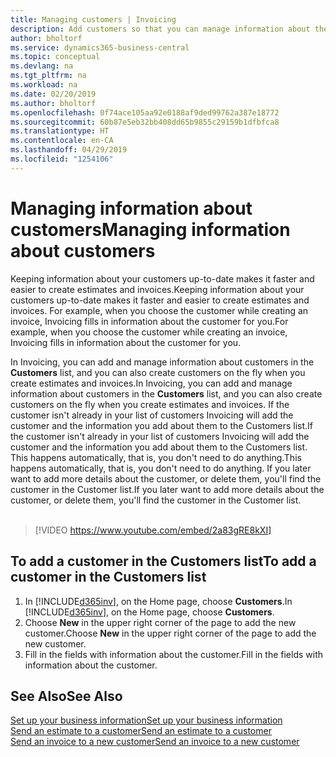 ```yaml
---
title: Managing customers | Invoicing
description: Add customers so that you can manage information about them and send estimates and invoices more quickly.
author: bholtorf
ms.service: dynamics365-business-central
ms.topic: conceptual
ms.devlang: na
ms.tgt_pltfrm: na
ms.workload: na
ms.date: 02/20/2019
ms.author: bholtorf
ms.openlocfilehash: 0f74ace105aa92e0188af9ded99762a387e18772
ms.sourcegitcommit: 60b87e5eb32bb408dd65b9855c29159b1dfbfca8
ms.translationtype: HT
ms.contentlocale: en-CA
ms.lasthandoff: 04/29/2019
ms.locfileid: "1254106"
---
```

# <a name="managing-information-about-customers"></a><span data-ttu-id="c2432-103">Managing information about customers</span><span class="sxs-lookup"><span data-stu-id="c2432-103">Managing information about customers</span></span>
<span data-ttu-id="c2432-104">Keeping information about your customers up-to-date makes it faster and easier to create estimates and invoices.</span><span class="sxs-lookup"><span data-stu-id="c2432-104">Keeping information about your customers up-to-date makes it faster and easier to create estimates and invoices.</span></span> <span data-ttu-id="c2432-105">For example, when you choose the customer while creating an invoice, Invoicing fills in information about the customer for you.</span><span class="sxs-lookup"><span data-stu-id="c2432-105">For example, when you choose the customer while creating an invoice, Invoicing fills in information about the customer for you.</span></span>  

<span data-ttu-id="c2432-106">In Invoicing, you can add and manage information about customers in the **Customers** list, and you can also create customers on the fly when you create estimates and invoices.</span><span class="sxs-lookup"><span data-stu-id="c2432-106">In Invoicing, you can add and manage information about customers in the **Customers** list, and you can also create customers on the fly when you create estimates and invoices.</span></span> <span data-ttu-id="c2432-107">If the customer isn't already in your list of customers Invoicing will add the customer and the information you add about them to the Customers list.</span><span class="sxs-lookup"><span data-stu-id="c2432-107">If the customer isn't already in your list of customers Invoicing will add the customer and the information you add about them to the Customers list.</span></span> <span data-ttu-id="c2432-108">This happens automatically, that is, you don't need to do anything.</span><span class="sxs-lookup"><span data-stu-id="c2432-108">This happens automatically, that is, you don't need to do anything.</span></span> <span data-ttu-id="c2432-109">If you later want to add more details about the customer, or delete them, you'll find the customer in the Customer list.</span><span class="sxs-lookup"><span data-stu-id="c2432-109">If you later want to add more details about the customer, or delete them, you'll find the customer in the Customer list.</span></span>    <br></br>


> [!VIDEO https://www.youtube.com/embed/2a83gRE8kXI]

## <a name="to-add-a-customer-in-the-customers-list"></a><span data-ttu-id="c2432-110">To add a customer in the Customers list</span><span class="sxs-lookup"><span data-stu-id="c2432-110">To add a customer in the Customers list</span></span>
1. <span data-ttu-id="c2432-111">In [!INCLUDE[d365inv](includes/d365inv.md)], on the Home page, choose **Customers**.</span><span class="sxs-lookup"><span data-stu-id="c2432-111">In [!INCLUDE[d365inv](includes/d365inv.md)], on the Home page, choose **Customers**.</span></span>  
2. <span data-ttu-id="c2432-112">Choose **New** in the upper right corner of the page to add the new customer.</span><span class="sxs-lookup"><span data-stu-id="c2432-112">Choose **New** in the upper right corner of the page to add the new customer.</span></span>  
3. <span data-ttu-id="c2432-113">Fill in the fields with information about the customer.</span><span class="sxs-lookup"><span data-stu-id="c2432-113">Fill in the fields with information about the customer.</span></span>  

## <a name="see-also"></a><span data-ttu-id="c2432-114">See Also</span><span class="sxs-lookup"><span data-stu-id="c2432-114">See Also</span></span>
[<span data-ttu-id="c2432-115">Set up your business information</span><span class="sxs-lookup"><span data-stu-id="c2432-115">Set up your business information</span></span>](set-up-business-profile.md)  
[<span data-ttu-id="c2432-116">Send an estimate to a customer</span><span class="sxs-lookup"><span data-stu-id="c2432-116">Send an estimate to a customer</span></span>](send-estimate.md)  
[<span data-ttu-id="c2432-117">Send an invoice to a new customer</span><span class="sxs-lookup"><span data-stu-id="c2432-117">Send an invoice to a new customer</span></span>](send-invoice.md)